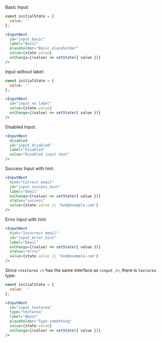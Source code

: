 Basic Input:

```jsx
const initialState = {
  value: ''
};

<InputNext
  id="input_basic"
  label="Basic"
  placeholder="Basic placeholder"
  value={state.value}
  onChange={(value) => setState({ value })}
/>
```

Input without label:

```jsx
const initialState = {
  value: ''
};

<InputNext
  id="input_no_label"
  value={state.value}
  onChange={(value) => setState({ value })}
/>
```

Disabled Input:

```jsx
<InputNext
  disabled
  id="input_disabled"
  label="Disabled"
  value="Disabled input text"
/>
```

Success Input with hint:

```jsx
<InputNext
  hint="Correct email"
  id="input_success_hint"
  label="Email"
  onChange={(value) => setState({ value })}
  status="success"
  value={state.value || 'bob@example.com'}
/>
```

Error Input with hint:

```jsx
<InputNext
  hint="Incorrect email"
  id="input_error_hint"
  label="Email"
  onChange={(value) => setState({ value })}
  status="error"
  value={state.value || 'bob@example.com'}
/>
```

Since `<textarea />` has the same interface as `<input />`, there is `textarea` type:

```jsx
const initialState = {
  value: ''
};

<InputNext
  id="input_textarea"
  type="textarea"
  label="About"
  placeholder="Type something"
  value={state.value}
  onChange={(value) => setState({ value })}
/>
```
